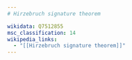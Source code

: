 ```yaml
---
# Hirzebruch signature theorem

wikidata: Q7512855
msc_classification: 14
wikipedia_links:
  - "[[Hirzebruch signature theorem]]"
---
```

